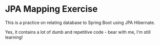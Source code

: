 # JPA Mapping Exercise

This is a practice on relating database to Spring Boot using JPA Hibernate.

Yes, it contains a lot of dumb and repetitive code - bear with me, I'm still learning!
